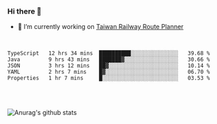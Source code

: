 ### Hi there 👋

- 🔭 I’m currently working on [Taiwan Railway Route Planner](https://github.com/Taiwan-Railway-Route-Planner)

<br/>

<!--START_SECTION:waka-->
```text
TypeScript   12 hrs 34 mins  ██████████░░░░░░░░░░░░░░░   39.68 % 
Java         9 hrs 43 mins   ███████▓░░░░░░░░░░░░░░░░░   30.66 % 
JSON         3 hrs 12 mins   ██▓░░░░░░░░░░░░░░░░░░░░░░   10.14 % 
YAML         2 hrs 7 mins    █▓░░░░░░░░░░░░░░░░░░░░░░░   06.70 % 
Properties   1 hr 7 mins     █░░░░░░░░░░░░░░░░░░░░░░░░   03.53 % 
```
<!--END_SECTION:waka-->

<br/>
<br/>

![Anurag's github stats](https://github-readme-stats.vercel.app/api?username=DepickereSven&show_icons=true&theme=tokyonight)



<!--
**DepickereSven/DepickereSven** is a ✨ _special_ ✨ repository because its `README.md` (this file) appears on your GitHub profile.

Here are some ideas to get you started:

- 🔭 I’m currently working on ...
- 🌱 I’m currently learning ...
- 👯 I’m looking to collaborate on ...
- 🤔 I’m looking for help with ...
- 💬 Ask me about ...
- 📫 How to reach me: ...
- 😄 Pronouns: ...
- ⚡ Fun fact: ...
-->
